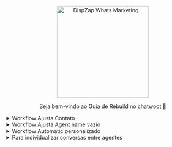   <p align="center">
  <img src="https://cwmkt.com.br/wp-content/uploads/2023/08/logo-github-cwmkt.svg" alt="DispZap Whats Marketing" width="240" />
  <p align="center">Seja bem-vindo ao Guia de Rebuild no chatwoot 🚀</p>
  </p>

  <details>
    <summary>Workflow Ajusta Contato</summary>
  </details>

  <details>
    <summary>Workflow Ajusta Agent name vazio</summary>
  </details>

  <details>
    <summary>Workflow Automatic personalizado</summary>
  </details>
  
  <details>
<summary>Para individualizar conversas entre agentes</summary>

```bash
mv /home/chatwoot/chatwoot/app/javascript/dashboard/components/ChatList.vue /home/chatwoot/chatwoot/app/javascript/dashboard/components/ChatList.vue.old
```

```bash
cd /home/chatwoot/chatwoot/app/javascript/dashboard/components
```

```bash
wget "https://raw.githubusercontent.com/cwmkt/quepasa/main/ChatList.vue"
```

Após alterações acima, rebuildar seu Chatwoot

```bash
sudo -i -u chatwoot
cd chatwoot
```

```bash
rake assets:precompile RAILS_ENV=production
```

```bash
exit
```

```bash
systemctl daemon-reload && systemctl restart chatwoot.target
```

</details>


  
